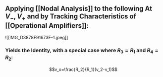 ## Applying [[Nodal Analysis]] to the following At $V_-, V_+$ and by Tracking Characteristics of [[Operational Amplifiers]]:
![[IMG_D3878F91673F-1.jpeg]]

### Yields the Identity, with a special case where $R_3=R_1$ and $R_4=R_2$:
$$v_o=\frac{R_2}{R_1}(v_2-v_1)$$

